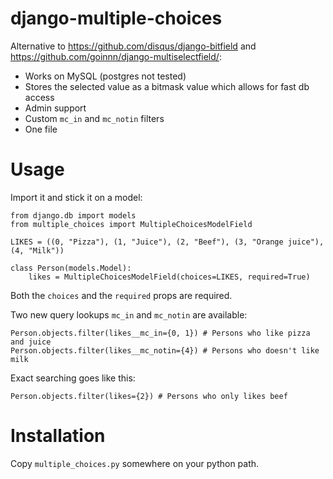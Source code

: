 # django-multiple-choices

Alternative to https://github.com/disqus/django-bitfield and https://github.com/goinnn/django-multiselectfield/:

- Works on MySQL (postgres not tested)
- Stores the selected value as a bitmask value which allows for fast db access
- Admin support
- Custom `mc_in` and `mc_notin` filters
- One file

# Usage

Import it and stick it on a model:

```
from django.db import models
from multiple_choices import MultipleChoicesModelField

LIKES = ((0, "Pizza"), (1, "Juice"), (2, "Beef"), (3, "Orange juice"), (4, "Milk"))

class Person(models.Model):
    likes = MultipleChoicesModelField(choices=LIKES, required=True)
```

Both the `choices` and the `required` props are required.

Two new query lookups `mc_in` and `mc_notin` are available:

```
Person.objects.filter(likes__mc_in={0, 1}) # Persons who like pizza and juice
Person.objects.filter(likes__mc_notin={4}) # Persons who doesn't like milk
```

Exact searching goes like this:

```
Person.objects.filter(likes={2}) # Persons who only likes beef
```

# Installation

Copy `multiple_choices.py` somewhere on your python path.
